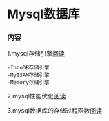 # Mysql数据库

<h3>内容</h3>

1.mysql存储引擎[阅读](http://github.com/pgy1/MysqlDatabase/blob/master/MysqlEngine)
```mysql
-InnoDB存储引擎
-MyISAM存储引擎
-Memory存储引擎
```

2.mysql性能优化[阅读](http://github.com/pgy1/MysqlDatabase/blob/master/MysqlOptimization)


3.mysql数据库的存储过程函数[阅读](http://github.com/pgy1/MysqlDatabase/blob/master/MysqlProcedure)


